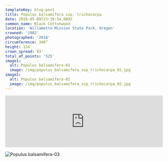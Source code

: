 ```yaml
---
templateKey: blog-post
title: Populus balsamifera ssp. trichocarpa
date: 2018-05-09T23:39:54.809Z
common_name: Black Cottonwood
location: 'Willamette Mission State Park, Oregon'
crowned: '1982'
photographed: '2018'
circumference: 348”
height: 154’
crown_spread: 93’
total_af_points: '525'
image1:
  alt: Populus balsamifera-01
  image: /img/populus_balsamifera_ssp_trichocarpa_01.jpg
image2:
  alt: Populus balsamifera-02
  image: /img/populus_balsamifera_ssp_trichocarpa_02.jpg
---
```

<iframe width="100%" height="166" scrolling="no" frameborder="no" allow="autoplay" src="https://w.soundcloud.com/player/?url=https%3A//api.soundcloud.com/tracks/588074265&color=%23505a38&auto_play=false&hide_related=false&show_comments=true&show_user=true&show_reposts=false&show_teaser=true"></iframe>

![Populus balsamifera-03](/img/populus_balsamifera_ssp_trichocarpa_03.jpg "Populus balsamifera-03")
